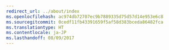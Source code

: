 ```yaml
---
redirect_url: ../about/index
ms.openlocfilehash: ac974db72707ec9b7889335d75d57d14e953e6c8
ms.sourcegitcommit: 0cedf11fb43391659f5af58d383bceda86482fca
ms.translationtype: HT
ms.contentlocale: ja-JP
ms.lasthandoff: 08/09/2017
---
```

